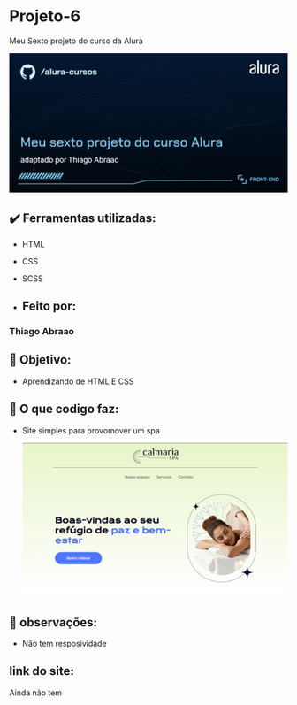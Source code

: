 # Projeto-6
 Meu Sexto projeto do curso da Alura

![image](https://github.com/Thiago-engenheiro/Projeto-06/blob/main/assets/Imagens___para__github/Front-end-Meu%20sexto%20projeto%20do%20curso%20Alura.png?raw=true)

## ✔️ Ferramentas utilizadas:

* HTML

* CSS

*  SCSS
  
* ## Feito por:

### Thiago Abraao

## 🎯 Objetivo:

* Aprendizando de HTML E CSS

## 🔨 O que codigo faz:

* Site simples para provomover um spa

  ![image](https://github.com/Thiago-engenheiro/Projeto-06/blob/main/assets/Imagens___para__github/Captura%20de%20tela%202024-03-11%20110505.png?raw=true)

## 🚧 observações:

* Não tem resposividade

## link do site:

Ainda não tem

